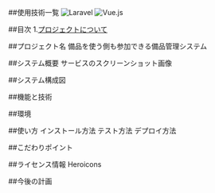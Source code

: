 

##使用技術一覧
![Laravel](https://img.shields.io/badge/laravel-%23FF2D20.svg?style=for-the-badge&logo=laravel&logoColor=white)
![Vue.js](https://img.shields.io/badge/vue.js-%234FC08D.svg?style=for-the-badge&logo=vue.js&logoColor=white)


##目次
1.[プロジェクトについて](#プロジェクトについて)

##プロジェクト名
備品を使う側も参加できる備品管理システム

##システム概要
サービスのスクリーンショット画像

##システム構成図

##機能と技術

##環境

##使い方
インストール方法
テスト方法
デプロイ方法

##こだわりポイント

##ライセンス情報
Heroicons

##今後の計画








